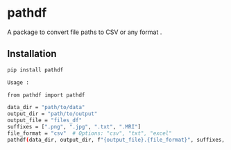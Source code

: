 # pathdf

A package to convert file paths to CSV or any format .

## Installation

```sh
pip install pathdf

Usage : 

from pathdf import pathdf

data_dir = "path/to/data"
output_dir = "path/to/output"
output_file = "files_df"
suffixes = [".png", ".jpg", ".txt", ".MRI"]
file_format = "csv"  # Options: "csv", "txt", "excel"
pathdf(data_dir, output_dir, f"{output_file}.{file_format}", suffixes, file_format)